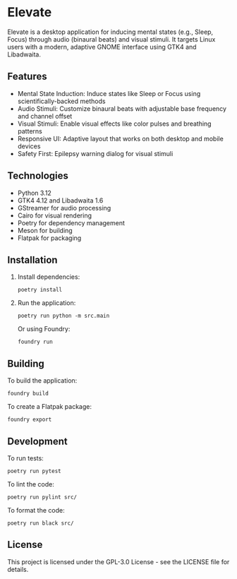 # Elevate

Elevate is a desktop application for inducing mental states (e.g., Sleep, Focus) through audio (binaural beats) and visual stimuli. It targets Linux users with a modern, adaptive GNOME interface using GTK4 and Libadwaita.

## Features

- Mental State Induction: Induce states like Sleep or Focus using scientifically-backed methods
- Audio Stimuli: Customize binaural beats with adjustable base frequency and channel offset
- Visual Stimuli: Enable visual effects like color pulses and breathing patterns
- Responsive UI: Adaptive layout that works on both desktop and mobile devices
- Safety First: Epilepsy warning dialog for visual stimuli

## Technologies

- Python 3.12
- GTK4 4.12 and Libadwaita 1.6
- GStreamer for audio processing
- Cairo for visual rendering
- Poetry for dependency management
- Meson for building
- Flatpak for packaging

## Installation

1. Install dependencies:
   ```
   poetry install
   ```

2. Run the application:
   ```
   poetry run python -m src.main
   ```

   Or using Foundry:
   ```
   foundry run
   ```

## Building

To build the application:
```
foundry build
```

To create a Flatpak package:
```
foundry export
```

## Development

To run tests:
```
poetry run pytest
```

To lint the code:
```
poetry run pylint src/
```

To format the code:
```
poetry run black src/
```

## License

This project is licensed under the GPL-3.0 License - see the LICENSE file for details.
